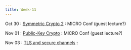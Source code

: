 ```yaml
---
title: Week-11
---
```


Oct 30
: [Symmetric Crypto 2]()
  :  MICRO Conf (guest lecture?)

Nov 01
: [Public-Key Crypto]()
  : MICRO Conf (guest lecture?)

Nov 03
: [TLS and secure channels]()
  : 



